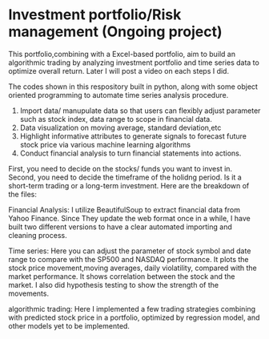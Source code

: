 # Investment portfolio/Risk management (Ongoing project)

This portfolio,combining with a Excel-based portfolio, aim to build an algorithmic trading by analyzing investment portfolio and time series data to optimize overall return. Later I will post a video on each steps I did.

The codes shown in this respository built in python, along with some object oriented programming to automate time series analysis procedure.

1. Import data/ manupulate data so that users can flexibly adjust parameter such as stock index, data range to scope in financial data.
2. Data  visualization on moving average, standard deviation,etc
3. Highlight informative attributes to generate signals to forecast future stock price via various machine learning algorithms
4. Conduct financial analysis to turn financial statements into actions.



First, you need to decide on the stocks/ funds you want to invest in. Second, you need to decide the timeframe of the holidng period. Is it a short-term trading or a long-term investment. Here are the breakdown of the files:

Financial Analysis: I utilize BeautifulSoup to extract financial data from Yahoo Finance. Since They update the web format once in a while, I have built two different versions to have a clear automated importing and cleaning process.

Time series: Here you can adjust the parameter of stock symbol and date range to compare with the SP500 and NASDAQ performance. It plots the stock price movement,moving averages, daily violatility, compared with the market performance. It shows correlation between the stock and the market. I also did hypothesis testing to show the strength of the movements.

algorithmic trading: Here I implemented a few trading strategies combining with predicted stock price in a portfolio, optimized by regression model, and other models yet to be implemented.
